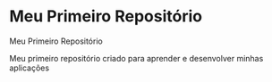 # Meu Primeiro Repositório
 Meu Primeiro Repositório

Meu primeiro repositório criado para aprender e desenvolver minhas aplicações